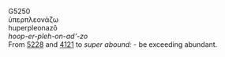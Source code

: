 <body>
  <p>G5250<br>  ὑπερπλεονάζω  <br> huperpleonazō  <br><i>hoop-er-pleh-on-ad‘-zo </i><br>From <a href="g5228.htm">5228</a> and <a href="g4121.htm">4121</a>  to <i>super</i> <i>abound:</i> - be exceeding abundant.<br></p>
 </body>